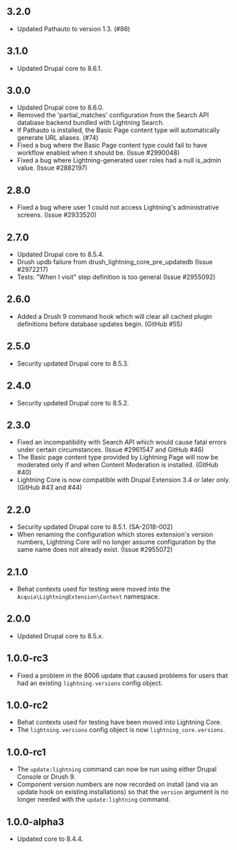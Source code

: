 ## 3.2.0
* Updated Pathauto to version 1.3. (#86)

## 3.1.0
* Updated Drupal core to 8.6.1.

## 3.0.0
* Updated Drupal core to 8.6.0.
* Removed the 'partial_matches' configuration from the Search API database
  backend bundled with Lightning Search.
* If Pathauto is installed, the Basic Page content type will automatically
  generate URL aliases. (#74)
* Fixed a bug where the Basic Page content type could fail to have workflow
  enabled when it should be. (Issue #2990048)
* Fixed a bug where Lightning-generated user roles had a null is_admin value.
  (Issue #2882197)

## 2.8.0
* Fixed a bug where user 1 could not access Lightning's administrative screens.
  (Issue #2933520)

## 2.7.0
* Updated Drupal core to 8.5.4.
* Drush updb failure from drush_lightning_core_pre_updatedb (Issue #2972217)
* Tests: "When I visit" step definition is too general (Issue #2955092)

## 2.6.0
* Added a Drush 9 command hook which will clear all cached plugin definitions before
  database updates begin. (GitHub #55)

## 2.5.0
* Security updated Drupal core to 8.5.3.

## 2.4.0
* Security updated Drupal core to 8.5.2.

## 2.3.0
* Fixed an incompatibility with Search API which would cause fatal errors under
  certain circumstances. (Issue #2961547 and GitHub #46)
* The Basic page content type provided by Lightning Page will now be moderated
  only if and when Content Moderation is installed. (GitHub #40)
* Lightning Core is now compatible with Drupal Extension 3.4 or later only.
  (GitHub #43 and #44)

## 2.2.0
* Security updated Drupal core to 8.5.1. (SA-2018-002)
* When renaming the configuration which stores extension's version numbers,
  Lightning Core will no longer assume configuration by the same name does not
  already exist. (Issue #2955072)

## 2.1.0
* Behat contexts used for testing were moved into the
  `Acquia\LightningExtension\Context` namespace.

## 2.0.0
* Updated Drupal core to 8.5.x.

## 1.0.0-rc3
* Fixed a problem in the 8006 update that caused problems for users that had an
  existing `lightning.versions` config object.

## 1.0.0-rc2
* Behat contexts used for testing have been moved into Lightning Core.
* The `lightning.versions` config object is now `lightning_core.versions`.

## 1.0.0-rc1
* The `update:lightning` command can now be run using either Drupal Console or
  Drush 9.
* Component version numbers are now recorded on install (and via an update hook
  on existing installations) so that the `version` argument is no longer needed
  with the `update:lightning` command.

## 1.0.0-alpha3
* Updated core to 8.4.4.
